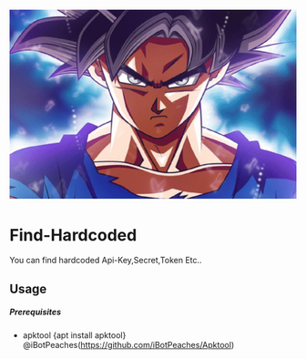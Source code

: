 <h1 align="center">
  <img src="img/goku.png" alt="find-hardcoded" width="530px"></a>
  <br>

</h1>


# Find-Hardcoded
You can find hardcoded Api-Key,Secret,Token Etc..


## Usage

##### Prerequisites
- apktool {apt install apktool} @iBotPeaches(https://github.com/iBotPeaches/Apktool)
